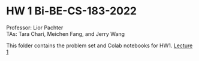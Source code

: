 # HW 1 Bi-BE-CS-183-2022
Professor: Lior Pachter  
TAs: Tara Chari, Meichen Fang, and Jerry Wang

This folder contains the problem set and Colab notebooks for HW1. [Lecture 1](https://docs.google.com/presentation/d/1-Bo7yaaaxbf8ul_2gacZIII_pggd6JmSVXEF4Zwqekg/edit?usp=sharing)


